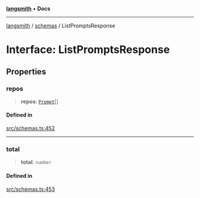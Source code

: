 [**langsmith**](../../README.md) • **Docs**

***

[langsmith](../../README.md) / [schemas](../README.md) / ListPromptsResponse

# Interface: ListPromptsResponse

## Properties

### repos

> **repos**: [`Prompt`](Prompt.md)[]

#### Defined in

[src/schemas.ts:452](https://github.com/langchain-ai/langsmith-sdk/blob/da3c1bb4f1396b48909bf0abac53fd717458c764/js/src/schemas.ts#L452)

***

### total

> **total**: `number`

#### Defined in

[src/schemas.ts:453](https://github.com/langchain-ai/langsmith-sdk/blob/da3c1bb4f1396b48909bf0abac53fd717458c764/js/src/schemas.ts#L453)

